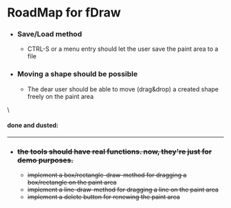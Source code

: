 # RoadMap for fDraw

- ### Save/Load method
  - CTRL-S or a menu entry should let the user save the paint area to a file
  
- ### Moving a shape should be possible
  - The dear user should be able to move (drag&drop) a created shape freely on the paint area

\

#### done and dusted:
----
- ### ~~the tools should have real functions. now, they're just for demo purposes.~~
  - ~~implement a box/rectangle-draw-method for dragging a box/rectangle on the paint area~~
  - ~~implement a line-draw-method for dragging a line on the paint area~~
  - ~~implement a delete button for renewing the paint area~~

